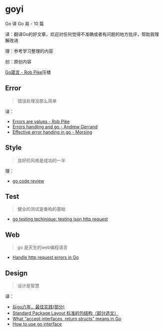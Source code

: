 # goyi
Go 译 Go 易 - 10 篇

译：翻译Go的好文章，欢迎对任何觉得不准确或者有问题的地方批评，帮助我理解改进

理：参考学习整理的内容

创：原创内容

[Go箴言 - Rob Pike](https://github.com/xuezhaojun/goyi/blob/master/articles/Go%20Proverbs.md)压楼

## Error

> 错误处理没那么简单

译：

* [Errors are values - Rob Pike](https://github.com/xuezhaojun/goyi/blob/master/articles/errors%20are%20values.md)
* [Errors handling and go - Andrew Gerrand](https://github.com/xuezhaojun/goyi/blob/master/articles/error%20handling%20and%20go.md)
* [Effective error handing in go - Morsing](https://github.com/xuezhaojun/goyi/blob/master/articles/effective%20error%20handling%20in%20go.md)

## Style

> 良好的风格是成功的一半

理：

* [go code review](https://github.com/xuezhaojun/goyi/blob/master/articles/go%20code%20review.md)

## Test

> 健全的测试是重构的基础

* [go testing techinique: testing json http request](https://github.com/xuezhaojun/goyi/blob/master/articles/go%20testing%20techinique%20testing%20json%20http%20request.md)

## Web

> go 是天生的web编程语言

* [Handle http request errors in Go](https://github.com/xuezhaojun/goyi/blob/master/articles/Handle%20Http%20request%20errors%20in%20go.md)

## Design

> 设计是智慧

译：

* [玩go六年，最佳实践(部分)](https://github.com/xuezhaojun/goyi/blob/master/articles/best%20go%20practice%2Csix%20years%20in(part%20of%20it).md)
* [Standard Package Layout 标准的包结构（部分选文）](https://github.com/xuezhaojun/goyi/blob/master/articles/Standard%20Package%20Layout.md)
* [What “accept interfaces, return structs” means in Go](https://github.com/xuezhaojun/goyi/blob/master/articles/What%20%E2%80%9Caccept%20interfaces%2C%20return%20structs%E2%80%9D%20means%20in%20Go.md)
* [How to use go interface](https://github.com/xuezhaojun/goyi/blob/master/articles/how%20to%20use%20go%20interface.md)

